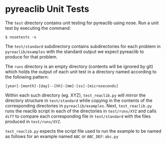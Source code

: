 # pyreaclib Unit Tests

The ```test``` directory contains unit testing for pyreaclib using nose. Run a unit test by executing the command:

```
$ nosetests -s
```

The ```test/standard``` subdirectory contains subdirectories for each problem in ```pyreaclib/examples``` with the standard output we expect pyreaclib to produce for that problem.

The ```runs``` directory is an empty directory (contents will be ignored by git) which holds the output of each unit test in a directory named according to the following pattern:

```
[year]-[month]-[day]--[hh]-[mm]-[ss]-[microseconds]
```

Within each such directory (eg. XYZ), ```test_reaclib.py``` will mirror the directory structure in ```test/standard``` while copying in the contents of the corresponding directories in ```pyreaclib/examples```. Next, ```test_reaclib.py``` runs the reaclib script in each of the directories in ```test/runs/XYZ``` and calls ```diff``` to compare each corresponding file in ```test/standard``` with the files produced in ```test/runs/XYZ```.

```test_reaclib.py``` expects the script file used to run the example to be named as follows for an example named ```ABC``` or ```ABC_DEF```: ```abc.py```

  

